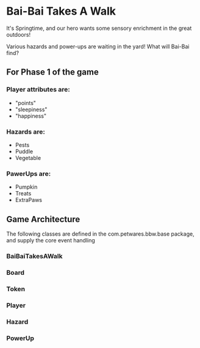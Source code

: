 # Bai-Bai Takes A Walk

It's Springtime, and our hero wants some sensory enrichment in the great outdoors!

Various hazards and power-ups are waiting in the yard!  What will Bai-Bai find?

## For Phase 1 of the game

### Player attributes are:

 - "points"      
 - "sleepiness"
 - "happiness"

### Hazards are:

 - Pests
 - Puddle
 - Vegetable

### PawerUps are:

 - Pumpkin
 - Treats
 - ExtraPaws

## Game Architecture

The following classes are defined in the com.petwares.bbw.base package, and
supply the core event handling

### BaiBaiTakesAWalk

### Board

### Token

### Player

### Hazard

### PowerUp






